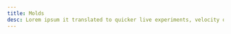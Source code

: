 ```yaml
---
title: Molds
desc: Lorem ipsum it translated to quicker live experiments, velocity of development, and convenient updates of an MVP in 3 weeks.
---
```

